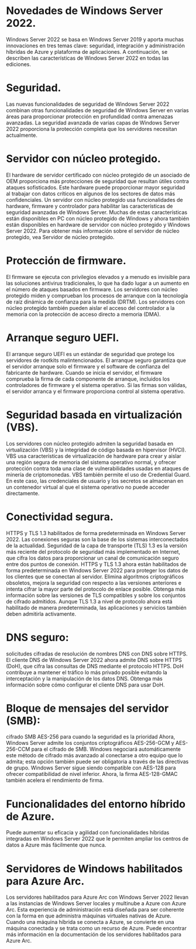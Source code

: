 # Novedades de Windows Server 2022.
Windows Server 2022 se basa en Windows Server 2019 y aporta muchas innovaciones en tres temas clave: seguridad, integración y administración híbridas de Azure y plataforma de aplicaciones.
A continuación, se describen las características de Windows Server 2022 en todas las ediciones. 

# Seguridad.
Las nuevas funcionalidades de seguridad de Windows Server 2022 combinan otras funcionalidades de seguridad de Windows Server en varias áreas para proporcionar protección en profundidad contra 
amenazas avanzadas. La seguridad avanzada de varias capas de Windows Server 2022 proporciona la protección completa que los servidores necesitan actualmente.

# Servidor con núcleo protegido.
El hardware de servidor certificado con núcleo protegido de un asociado de OEM proporciona más protecciones de seguridad que resultan útiles contra ataques sofisticados. Este hardware puede 
proporcionar mayor seguridad al trabajar con datos críticos en algunos de los sectores de datos más confidenciales. Un servidor con núcleo protegido usa funcionalidades de hardware, firmware 
y controlador para habilitar las características de seguridad avanzadas de Windows Server. Muchas de estas características están disponibles en PC con núcleo protegido de Windows y ahora también
están disponibles en hardware de servidor con núcleo protegido y Windows Server 2022. Para obtener más información sobre el servidor de núcleo protegido, vea Servidor de núcleo protegido.

# Protección de firmware.
El firmware se ejecuta con privilegios elevados y a menudo es invisible para las soluciones antivirus tradicionales, lo que ha dado lugar a un aumento en el número de ataques basados en firmware. 
Los servidores con núcleo protegido miden y comprueban los procesos de arranque con la tecnología de raíz dinámica de confianza para la medida (DRTM). Los servidores con núcleo protegido también 
pueden aislar el acceso del controlador a la memoria con la protección de acceso directo a memoria (DMA).

# Arranque seguro UEFI.
El arranque seguro UEFI es un estándar de seguridad que protege los servidores de rootkits malintencionados. El arranque seguro garantiza que el servidor arranque solo el firmware y el software 
de confianza del fabricante de hardware. Cuando se inicia el servidor, el firmware comprueba la firma de cada componente de arranque, incluidos los controladores de firmware y el sistema operativo. 
Si las firmas son válidas, el servidor arranca y el firmware proporciona control al sistema operativo.

# Seguridad basada en virtualización (VBS).
Los servidores con núcleo protegido admiten la seguridad basada en virtualización (VBS) y la integridad de código basada en hipervisor (HVCI). VBS usa características de virtualización de hardware 
para crear y aislar una región segura de memoria del sistema operativo normal, y ofrecer protección contra toda una clase de vulnerabilidades usadas en ataques de minería de criptomonedas. VBS también
permite el uso de Credential Guard. En este caso, las credenciales de usuario y los secretos se almacenan en un contenedor virtual al que el sistema operativo no puede acceder directamente.

# Conectividad segura.
HTTPS y TLS 1.3 habilitados de forma predeterminada en Windows Server 2022. Las conexiones seguras son la base de los sistemas interconectados de la actualidad. Seguridad de la capa de transporte (TLS) 
1.3 es la versión más reciente del protocolo de seguridad más implementado en Internet, que cifra los datos para proporcionar un canal de comunicación seguro entre dos puntos de conexión. HTTPS y TLS 1.3 
ahora están habilitados de forma predeterminada en Windows Server 2022 para proteger los datos de los clientes que se conectan al servidor. Elimina algoritmos criptográficos obsoletos, mejora la seguridad 
con respecto a las versiones anteriores e intenta cifrar la mayor parte del protocolo de enlace posible. Obtenga más información sobre las versiones de TLS compatibles y sobre los conjuntos de cifrado admitidos.
Aunque TLS 1.3 a nivel de protocolo ahora está habilitado de manera predeterminada, las aplicaciones y servicios también deben admitirla activamente.

# DNS seguro: 
solicitudes cifradas de resolución de nombres DNS con DNS sobre HTTPS. El cliente DNS de Windows Server 2022 ahora admite DNS sobre HTTPS (DoH), que cifra las consultas de DNS mediante el protocolo HTTPS. DoH contribuye a mantener el tráfico lo más privado posible evitando la  interceptación y la manipulación de los datos DNS. Obtenga más información sobre cómo configurar el cliente DNS para usar DoH.

# Bloque de mensajes del servidor (SMB): 
cifrado SMB AES-256 para cuando la seguridad es la prioridad
Ahora, Windows Server admite los conjuntos criptográficos AES-256-GCM y AES-256-CCM para el cifrado de SMB. Windows negociará automáticamente este método de cifrado más avanzado al conectarse a otro equipo que lo
admita; esta opción también puede ser obligatoria a través de las directivas de grupo. Windows Server sigue siendo compatible con AES-128 para ofrecer compatibilidad de nivel inferior. Ahora, la firma AES-128-GMAC 
también acelera el rendimiento de firma.

# Funcionalidades del entorno híbrido de Azure.
Puede aumentar su eficacia y agilidad con funcionalidades híbridas integradas en Windows Server 2022 que le permiten ampliar los centros de datos a Azure más fácilmente que nunca.

# Servidores de Windows habilitados para Azure Arc.
Los servidores habilitados para Azure Arc con Windows Server 2022 llevan a las instancias de Windows Server locales y multinube a Azure con Azure Arc. Esta experiencia de administración 
está diseñada para ser coherente con la forma en que administra máquinas virtuales nativas de Azure. Cuando una máquina híbrida se conecta a Azure, se convierte en una máquina conectada 
y se trata como un recurso de Azure. Puede encontrar más información en la documentación de los servidores habilitados para Azure Arc.






